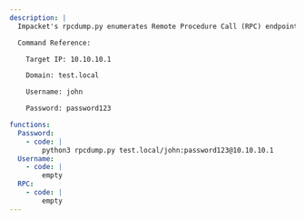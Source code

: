 ```yaml
---
description: |
  Impacket's rpcdump.py enumerates Remote Procedure Call (RPC) endpoints.

  Command Reference:

  	Target IP: 10.10.10.1

  	Domain: test.local

  	Username: john

  	Password: password123

functions:
  Password:
    - code: |
        python3 rpcdump.py test.local/john:password123@10.10.10.1
  Username:
    - code: |
        empty
  RPC:
    - code: |
        empty
---
```

